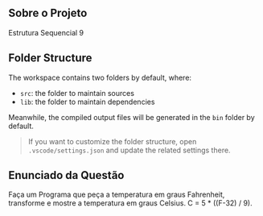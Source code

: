 ## Sobre o Projeto

Estrutura Sequencial 9

## Folder Structure

The workspace contains two folders by default, where:

- `src`: the folder to maintain sources
- `lib`: the folder to maintain dependencies

Meanwhile, the compiled output files will be generated in the `bin` folder by default.

> If you want to customize the folder structure, open `.vscode/settings.json` and update the related settings there.

## Enunciado da Questão
Faça um Programa que peça a temperatura em graus Fahrenheit, transforme e mostre a temperatura em graus Celsius.
C = 5 * ((F-32) / 9).

